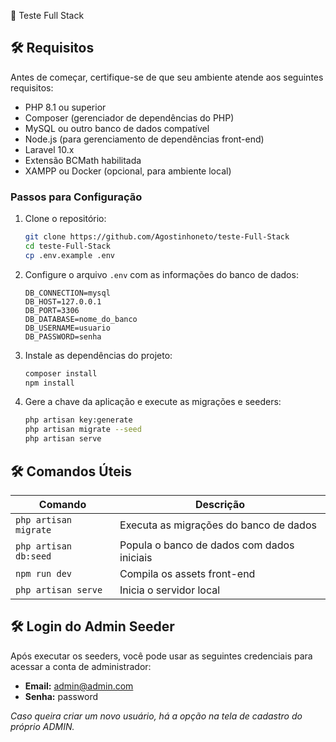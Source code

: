 🚀 Teste Full Stack

## 🛠️ Requisitos

Antes de começar, certifique-se de que seu ambiente atende aos seguintes requisitos:

- PHP 8.1 ou superior
- Composer (gerenciador de dependências do PHP)
- MySQL ou outro banco de dados compatível
- Node.js (para gerenciamento de dependências front-end)
- Laravel 10.x
- Extensão BCMath habilitada
- XAMPP ou Docker (opcional, para ambiente local)

### Passos para Configuração

1. Clone o repositório:
    ```bash
    git clone https://github.com/Agostinhoneto/teste-Full-Stack
    cd teste-Full-Stack
    cp .env.example .env
    ```

2. Configure o arquivo `.env` com as informações do banco de dados:
    ```env
    DB_CONNECTION=mysql
    DB_HOST=127.0.0.1
    DB_PORT=3306
    DB_DATABASE=nome_do_banco
    DB_USERNAME=usuario
    DB_PASSWORD=senha
    ```

3. Instale as dependências do projeto:
    ```bash
    composer install
    npm install
    ```

4. Gere a chave da aplicação e execute as migrações e seeders:
    ```bash
    php artisan key:generate
    php artisan migrate --seed
    php artisan serve
    ```

## 🛠️ Comandos Úteis

| Comando                | Descrição                                      |
|------------------------|------------------------------------------------|
| `php artisan migrate`  | Executa as migrações do banco de dados         |
| `php artisan db:seed`  | Popula o banco de dados com dados iniciais     |
| `npm run dev`          | Compila os assets front-end                    |
| `php artisan serve`    | Inicia o servidor local                        |

## 🛠️ Login do Admin Seeder

Após executar os seeders, você pode usar as seguintes credenciais para acessar a conta de administrador:

- **Email:** admin@admin.com
- **Senha:** password

*Caso queira criar um novo usuário, há a opção na tela de cadastro do próprio ADMIN.*

